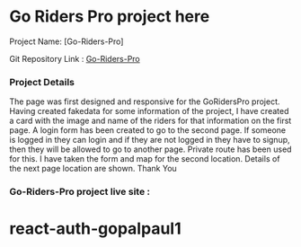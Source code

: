 # Go Riders Pro project here

Project Name: [Go-Riders-Pro]


Git Repository Link : [Go-Riders-Pro](https://github.com/Porgramming-Hero-web-course/react-auth-gopalpaul1)

### Project Details

The page was first designed and responsive for the GoRidersPro project. Having created fakedata for some information of the project, I have created a card with the image and name of the riders for that information on the first page. A login form has been created to go to the second page. If someone is logged in they can login and if they are not logged in they have to signup, then they will be allowed to go to another page. Private route has been used for this. I have taken the form and map for the second location. Details of the next page location are shown. Thank You

### Go-Riders-Pro project live site : 

# react-auth-gopalpaul1
